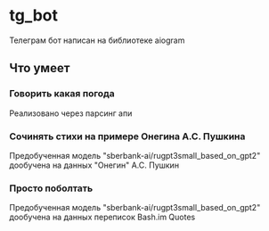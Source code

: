 # tg_bot
Телеграм бот написан на библиотеке aiogram
## Что умеет
### Говорить какая погода
Реализовано через парсинг апи
### Сочинять стихи на примере Онегина А.С. Пушкина
Предобученная модель "sberbank-ai/rugpt3small_based_on_gpt2" дообучена на данных "Онегин" А.С. Пушкин

### Просто поболтать
Предобученная модель "sberbank-ai/rugpt3small_based_on_gpt2" дообучена на данных переписок Bash.im Quotes
